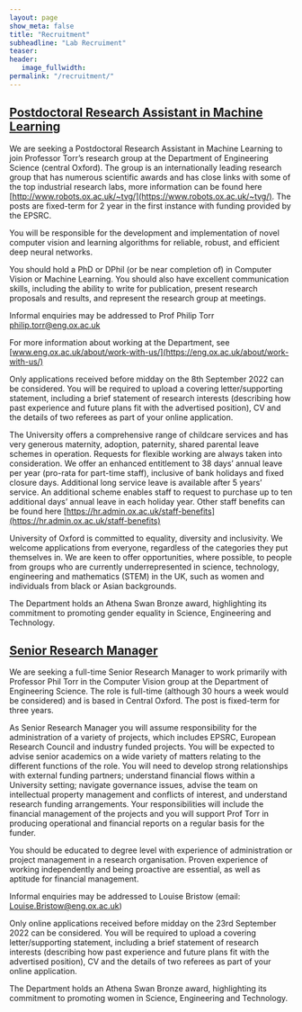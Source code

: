 ```yaml
---
layout: page
show_meta: false
title: "Recruitment"
subheadline: "Lab Recruiment"
teaser: 
header:
   image_fullwidth: 
permalink: "/recruitment/"
---
```


## [Postdoctoral Research Assistant in Machine Learning](https://my.corehr.com/pls/uoxrecruit/erq_jobspec_version_4.display_form?p_company=10&p_applicant_no=&p_display_in_irish=N&p_internal_external=E&p_process_type=&p_recruitment_id=159613&p_display_apply_ind=Y&p_form_profile_detail=&p_refresh_search=Y)

We are seeking a Postdoctoral Research Assistant in Machine Learning to join Professor Torr’s research group at the Department of Engineering Science (central Oxford). The group is an internationally leading research group that has numerous scientific awards and has close links with some of the top industrial research labs, more information can be found here [http://www.robots.ox.ac.uk/~tvg/](https://www.robots.ox.ac.uk/~tvg/). The posts are fixed-term for 2 year in the first instance with funding provided by the EPSRC.

You will be responsible for the development and implementation of novel computer vision and learning algorithms for reliable, robust, and efficient deep neural networks. 

You should hold a PhD or DPhil (or be near completion of) in Computer Vision or Machine Learning. You should also have excellent communication skills, including the ability to write for publication, present research proposals and results, and represent the research group at meetings.

Informal enquiries may be addressed to Prof Philip Torr [philip.torr@eng.ox.ac.uk](philip.torr@eng.ox.ac.uk)
 
For more information about working at the Department, see [www.eng.ox.ac.uk/about/work-with-us/](https://eng.ox.ac.uk/about/work-with-us/)
 
 Only applications received before midday on the 8th September 2022 can be considered. You will be required to upload a covering letter/supporting statement, including a brief statement of research interests (describing how past experience and future plans fit with the advertised position), CV and the details of two referees as part of your online application. 
 
The University offers a comprehensive range of childcare services and has very generous maternity, adoption, paternity, shared parental leave schemes in operation. Requests for flexible working are always taken into consideration. We offer an enhanced entitlement to 38 days’ annual leave per year (pro-rata for part-time staff), inclusive of bank holidays and fixed closure days. Additional long service leave is available after 5 years’ service. An additional scheme enables staff to request to purchase up to ten additional days’ annual leave in each holiday year. Other staff benefits can be found here [https://hr.admin.ox.ac.uk/staff-benefits](https://hr.admin.ox.ac.uk/staff-benefits) 
 
University of Oxford is committed to equality, diversity and inclusivity. We welcome applications from everyone, regardless of the categories they put themselves in. We are keen to offer opportunities, where possible, to people from groups who are currently underrepresented in science, technology, engineering and mathematics (STEM) in the UK, such as women and individuals from black or Asian backgrounds. 
 
The Department holds an Athena Swan Bronze award, highlighting its commitment to promoting gender equality in Science, Engineering and Technology.

## [Senior Research Manager](https://my.corehr.com/pls/uoxrecruit/erq_jobspec_version_4.display_form?p_company=10&p_applicant_no=&p_display_in_irish=N&p_internal_external=E&p_process_type=&p_recruitment_id=160357&p_display_apply_ind=Y&p_form_profile_detail=&p_refresh_search=Y)

We are seeking a full-time Senior Research Manager to work primarily with Professor Phil Torr in the Computer Vision group at the Department of Engineering Science. The role is full-time (although 30 hours a week would be considered) and is based in Central Oxford. The post is fixed-term for three years.

As Senior Research Manager you will assume responsibility for the administration of a variety of projects, which includes EPSRC, European Research Council and industry funded projects. You will be expected to advise senior academics on a wide variety of matters relating to the different functions of the role. You will need to develop strong relationships with external funding partners; understand financial flows within a University setting; navigate governance issues, advise the team on intellectual property management and conflicts of interest, and understand research funding arrangements.  Your responsibilities will include the financial management of the projects and you will support Prof Torr in producing operational and financial reports on a regular basis for the funder.

You should be educated to degree level with experience of administration or project management in a research organisation. Proven experience of working independently and being proactive are essential, as well as aptitude for financial management.

Informal enquiries may be addressed to Louise Bristow (email: [Louise.Bristow@eng.ox.ac.uk](Louise.Bristow@eng.ox.ac.uk))

Only online applications received before midday on the 23rd September 2022 can be considered. You will be required to upload a covering letter/supporting statement, including a brief statement of research interests (describing how past experience and future plans fit with the advertised position), CV and the details of two referees as part of your online application.

The Department holds an Athena Swan Bronze award, highlighting its commitment to promoting women in Science, Engineering and Technology.


